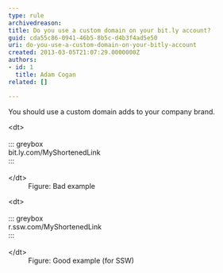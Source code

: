 ```yaml
---
type: rule
archivedreason: 
title: Do you use a custom domain on your bit.ly account?
guid: cda55c86-0941-46b5-8b5c-d4b3f4ad5e50
uri: do-you-use-a-custom-domain-on-your-bitly-account
created: 2013-03-05T21:07:29.0000000Z
authors:
- id: 1
  title: Adam Cogan
related: []

---
```


You should use a custom domain adds to your company brand.

<!--endintro-->
<dl class="badImage">&lt;dt&gt;<br><br>::: greybox<br>bit.ly.com/MyShortenedLink<br>:::<br><br>&lt;/dt&gt;<dd>Figure&#58; Bad example</dd></dl><dl class="goodImage">   &lt;dt&gt;<br><br>::: greybox<br>r.ssw.com/MyShortenedLink<br>:::<br><br>&lt;/dt&gt;<dd>Figure&#58; Good example (for SSW)</dd></dl>
